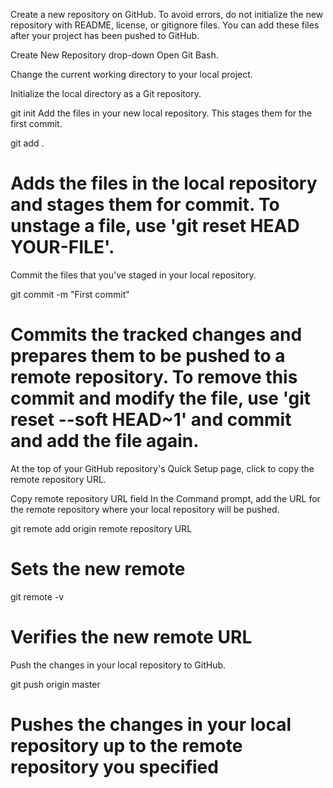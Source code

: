 Create a new repository on GitHub. To avoid errors, do not initialize the new repository with README, license, or gitignore files. You can add these files after your project has been pushed to GitHub.

Create New Repository drop-down
Open Git Bash.

Change the current working directory to your local project.

Initialize the local directory as a Git repository.

git init
Add the files in your new local repository. This stages them for the first commit.

git add .

# Adds the files in the local repository and stages them for commit. To unstage a file, use 'git reset HEAD YOUR-FILE'.

Commit the files that you've staged in your local repository.

git commit -m "First commit"

# Commits the tracked changes and prepares them to be pushed to a remote repository. To remove this commit and modify the file, use 'git reset --soft HEAD~1' and commit and add the file again.

At the top of your GitHub repository's Quick Setup page, click to copy the remote repository URL.

Copy remote repository URL field
In the Command prompt, add the URL for the remote repository where your local repository will be pushed.

git remote add origin remote repository URL

# Sets the new remote

git remote -v

# Verifies the new remote URL

Push the changes in your local repository to GitHub.

git push origin master

# Pushes the changes in your local repository up to the remote repository you specified
